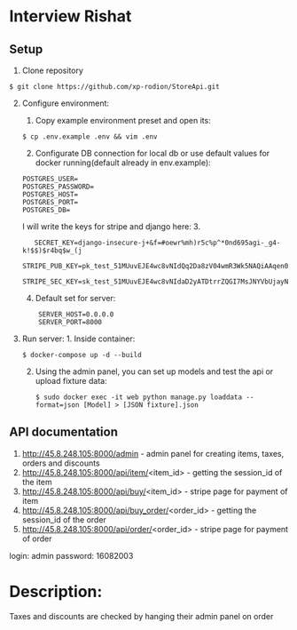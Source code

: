 # Interview Rishat

## Setup

1. Clone repository

```shell
$ git clone https://github.com/xp-rodion/StoreApi.git
```

2. Configure environment:
    1. Copy example environment preset and open its:
    ```console
    $ cp .env.example .env && vim .env
    ```
    2. Configurate DB connection for local db or use default values for docker running(default already in env.example):
   ```text
   POSTGRES_USER=
   POSTGRES_PASSWORD=
   POSTGRES_HOST=
   POSTGRES_PORT=
   POSTGRES_DB=
   ```
   
   I will write the keys for stripe and django here:
   3. 
   ```text
      SECRET_KEY=django-insecure-j+&f=#oewr%mh)r5c%p^*0nd695agi-_g4-k!$$)$r4bq$w_(j
      STRIPE_PUB_KEY=pk_test_51MUuvEJE4wc8vNIdQq2Da8zV04wmR3Wk5NAQiAAqen0oVbSr2vp7zlhHeeZg0Y9WmlWB5ZtvElNO2tCitjNjc36600NMHC2Soj
      STRIPE_SEC_KEY=sk_test_51MUuvEJE4wc8vNIdaD2yATDtrrZQGI7MsJNYVbUjayN6UeJOAGpdvKs8QMNAnleBclCwVe4lMZUehPJU7g9SLXYz00WnAn6JdS
   ```
   4. 
      Default set for server:
    ```text
        SERVER_HOST=0.0.0.0
        SERVER_PORT=8000
      ```
3. Run server:
   1. 
      Inside container:
      ```console
      $ docker-compose up -d --build
      ```
   2. Using the admin panel, you can set up models and test the api or upload fixture data:
      ```console
      $ sudo docker exec -it web python manage.py loaddata --format=json [Model] > [JSON fixture].json
      ```

## API documentation

1. http://45.8.248.105:8000/admin - admin panel for creating items, taxes, orders and discounts
2. http://45.8.248.105:8000/api/item/<item_id> - getting the session_id of the item
3. http://45.8.248.105:8000/api/buy/<item_id> - stripe page for payment of item
4. http://45.8.248.105:8000/api/buy_order/<order_id> - getting the session_id of the order
5. http://45.8.248.105:8000/api/order/<order_id> - stripe page for payment of order

login: admin
password: 16082003

# Description: 
Taxes and discounts are checked by hanging their admin panel on order

